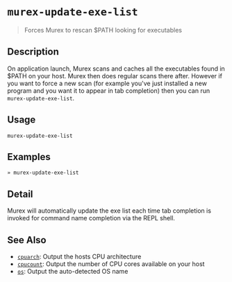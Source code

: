 # `murex-update-exe-list`

> Forces Murex to rescan $PATH looking for executables

## Description

On application launch, Murex scans and caches all the executables found in
$PATH on your host. Murex then does regular scans there after. However if
you want to force a new scan (for example you've just installed a new
program and you want it to appear in tab completion) then you can run `murex-update-exe-list`.

## Usage

    murex-update-exe-list

## Examples

```
» murex-update-exe-list
```

## Detail

Murex will automatically update the exe list each time tab completion is
invoked for command name completion via the REPL shell.

## See Also

- [`cpuarch`](./cpuarch.md):
  Output the hosts CPU architecture
- [`cpucount`](./cpucount.md):
  Output the number of CPU cores available on your host
- [`os`](./os.md):
  Output the auto-detected OS name
